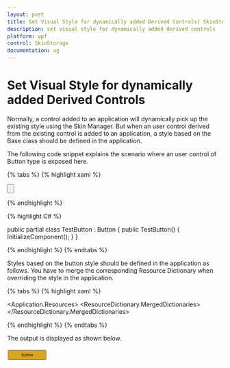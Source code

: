 ```yaml
---
layout: post
title: Set Visual Style for dynamically added Derived Controls| SkinStorage | Wpf | Syncfusion
description: set visual style for dynamically added derived controls
platform: wpf
control: SkinStorage
documentation: ug
---
```


# Set Visual Style for dynamically added Derived Controls

Normally, a control added to an application will dynamically pick up the existing style using the Skin Manager. But when an user control derived from the existing control is added to an application, a style based on the Base class should be defined in the application. 

The following code snippet explains the scenario where an user control of Button type is exposed here.


{% tabs %}
{% highlight xaml %}

<Button x:Class="WpfApplication2.TestButton"
xmlns="http://schemas.microsoft.com/winfx/2006/xaml/presentation"
xmlns:x="http://schemas.microsoft.com/winfx/2006/xaml" 
Height="300" Width="300" xmlns:theme="http://schemas.syncfusion.com/wpf" theme:SkinStorage.VisualStyle="Blend">  
</Button>

{% endhighlight %}

{% highlight C# %}

public partial class TestButton : Button
{
    public TestButton()
    {
        InitializeComponent();
    }
}

{% endhighlight %}
{% endtabs %}

Styles based on the button style should be defined in the application as follows. You have to merge the corresponding Resource Dictionary when overriding the style in the application.

{% tabs %}
{% highlight xaml %}

<Application.Resources>
<ResourceDictionary>
<ResourceDictionary.MergedDictionaries>
<ResourceDictionary Source="/Syncfusion.Shared.WPF;component/SkinManager/BlendStyle.xaml"/>
</ResourceDictionary.MergedDictionaries>        
<Style TargetType="local:TestButton" BasedOn="{StaticResource BlendButtonStyle}">
<Setter Property="Background" Value="GoldenRod"/>
</Style>
</ResourceDictionary>
</Application.Resources>

{% endhighlight %}
{% endtabs %}

The output is displayed as shown below.

![](Set-Visual-Style-for-dynamically-added-Derived-Controls_images/Set-Visual-Style-for-dynamically-added-Derived-Controls_img1.png)
